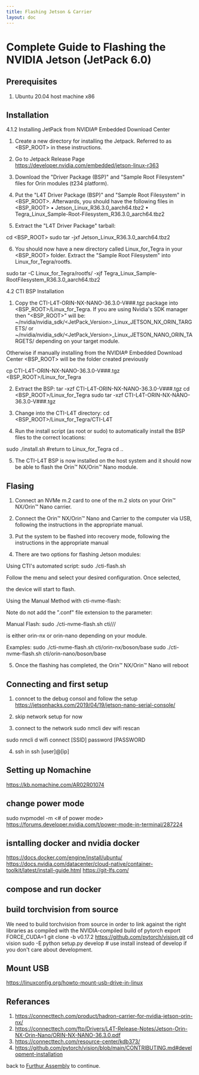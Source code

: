 ```yaml
---
title: Flashing Jetson & Carrier
layout: doc
---
```

# Complete Guide to Flashing the NVIDIA Jetson (JetPack 6.0)

## Prerequisites 
1. Ubuntu 20.04 host machine x86

## Installation

4.1.2 Installing JetPack from NVIDIA® Embedded Download Center

 1. Create a new directory for installing the Jetpack. Referred to as <BSP_ROOT>
 in these instructions.

 2. Go to Jetpack Release Page https://developer.nvidia.com/embedded/jetson-linux-r363

 3. Download the "Driver Package (BSP)" and "Sample Root Filesystem" files for
 Orin modules (t234 platform).

 4. Put the "L4T Driver Package (BSP)" and "Sample Root Filesystem" in <BSP_ROOT>.
 Afterwards, you should have the following files in <BSP_ROOT>
• Jetson_Linux_R36.3.0_aarch64.tbz2
• Tegra_Linux_Sample-Root-Filesystem_R36.3.0_aarch64.tbz2

 5. Extract the "L4T Driver Package" tarball:

 cd <BSP_ROOT>
 sudo tar -jxf Jetson_Linux_R36.3.0_aarch64.tbz2

 6. You should now have a new directory called Linux_for_Tegra in your <BSP_ROOT> folder.
 Extract the "Sample Root Filesystem" into Linux_for_Tegra/rootfs.

 sudo tar -C Linux_for_Tegra/rootfs/ -xjf Tegra_Linux_Sample-RootFilesystem_R36.3.0_aarch64.tbz2

4.2 CTI BSP Installation

 1. Copy the CTI-L4T-ORIN-NX-NANO-36.3.0-V###.tgz package into
<BSP_ROOT>/Linux_for_Tegra.
If you are using Nvidia's SDK manager then "<BSP_ROOT>" will be:
 ~/nvidia/nvidia_sdk/<JetPack_Version>_Linux_JETSON_NX_ORIN_TARGETS/
 or
 ~/nvidia/nvidia_sdk/<JetPack_Version>_Linux_JETSON_NANO_ORIN_TARGETS/
 depending on your target module.

 Otherwise if manually installing from the NVIDIA® Embedded Download Center
 <BSP_ROOT> will be the folder created previously

 cp CTI-L4T-ORIN-NX-NANO-36.3.0-V###.tgz <BSP_ROOT>/Linux_for_Tegra

 2. Extract the BSP: tar -xzf CTI-L4T-ORIN-NX-NANO-36.3.0-V###.tgz
 cd <BSP_ROOT>/Linux_for_Tegra
 sudo tar -xzf CTI-L4T-ORIN-NX-NANO-36.3.0-V###.tgz

 3. Change into the CTI-L4T directory:
 cd <BSP_ROOT>/Linux_for_Tegra/CTI-L4T

 4. Run the install script (as root or sudo) to automatically install the BSP files
 to the correct locations:

 sudo ./install.sh
 #return to Linux_for_Tegra
 cd ..

 5. The CTI-L4T BSP is now installed on the host system and it should now be able
 to flash the Orin™ NX/Orin™ Nano module.

## Flasing
1. Connect an NVMe m.2 card to one of the m.2 slots on your Orin™ NX/Orin™ Nano carrier.

 2. Connect the Orin™ NX/Orin™ Nano and Carrier to the computer via USB, following the
 instructions in the appropriate manual.

 3. Put the system to be flashed into recovery mode, following the
 instructions in the appropriate manual


 4. There are two options for flashing Jetson modules:

 Using CTI's automated script:
 sudo ./cti-flash.sh

Follow the menu and select your desired configuration. Once selected,

 the device will start to flash.


 Using the Manual Method with cti-nvme-flash:

 Note do not add the ".conf" file extension to the <config> parameter:

 Manual Flash: sudo ./cti-nvme-flash.sh cti/<module>/<boardname>/<config>

 <module> is either orin-nx or orin-nano depending on your module.

 Examples:
 sudo ./cti-nvme-flash.sh cti/orin-nx/boson/base
 sudo ./cti-nvme-flash.sh cti/orin-nano/boson/base

 5. Once the flashing has completed, the Orin™ NX/Orin™ Nano will reboot 

## Connecting and first setup
1. conncet to the debug consol and follow the setup
https://jetsonhacks.com/2019/04/19/jetson-nano-serial-console/

2. skip network setup for now

3. connect to the network 
sudo nmcli dev wifi rescan

sudo nmcli d wifi connect [SSID] password [PASSWORD

4. ssh in
ssh [user]@[ip]

## Setting up Nomachine
https://kb.nomachine.com/AR02R01074

## change power mode
sudo nvpmodel -m <# of power mode>
https://forums.developer.nvidia.com/t/power-mode-in-terminal/287224

## isntalling docker and nvidia docker
https://docs.docker.com/engine/install/ubuntu/
https://docs.nvidia.com/datacenter/cloud-native/container-toolkit/latest/install-guide.html
https://git-lfs.com/

## compose and run docker

## build torchvision from source
We need to build torchvision from source in order to link against the right libraries as compiled with the NVIDIA-compiled build of pytorch
export FORCE_CUDA=1
git clone -b v0.17.2 https://github.com/pytorch/vision.git
cd vision
sudo -E python setup.py develop  # use install instead of develop if you don't care about development.

## Mount USB
https://linuxconfig.org/howto-mount-usb-drive-in-linux

## Referances
1. https://connecttech.com/product/hadron-carrier-for-nvidia-jetson-orin-nx/
2. https://connecttech.com/ftp/Drivers/L4T-Release-Notes/Jetson-Orin-NX-Orin-Nano/ORIN-NX-NANO-36.3.0.pdf
3. https://connecttech.com/resource-center/kdb373/
4. https://github.com/pytorch/vision/blob/main/CONTRIBUTING.md#development-installation


back to   [Furthur Assembly](./1_hardware_assembly.md) to continue.

